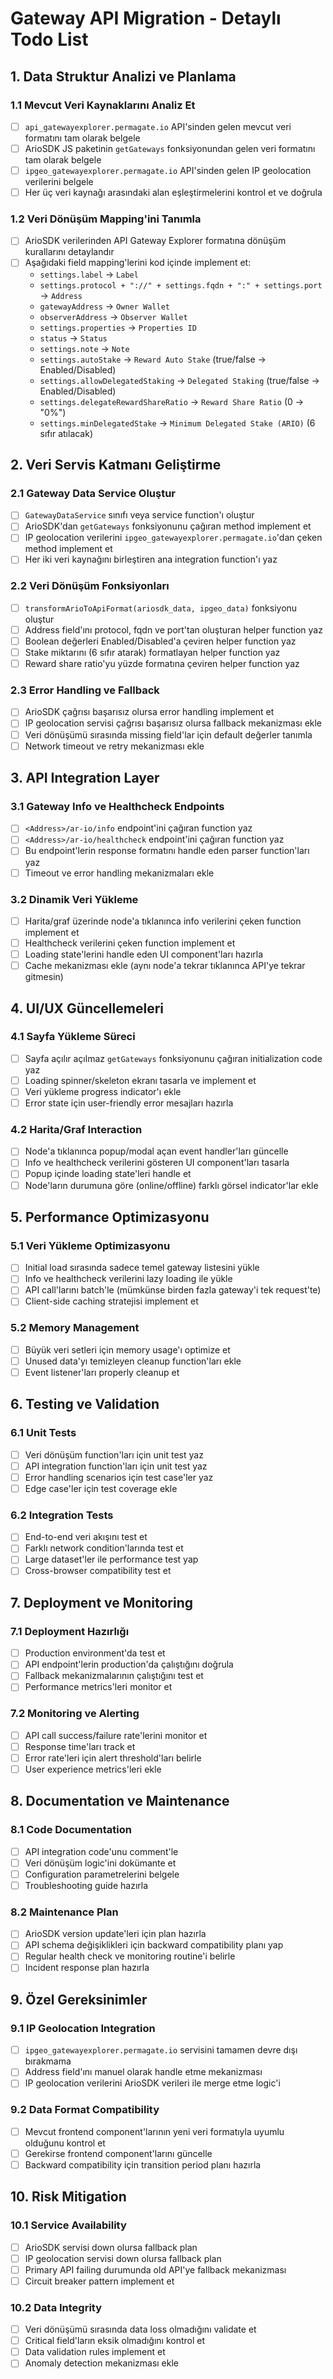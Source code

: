 # Gateway API Migration - Detaylı Todo List

## 1. Data Struktur Analizi ve Planlama

### 1.1 Mevcut Veri Kaynaklarını Analiz Et
- [ ] `api_gatewayexplorer.permagate.io` API'sinden gelen mevcut veri formatını tam olarak belgele
- [ ] ArioSDK JS paketinin `getGateways` fonksiyonundan gelen veri formatını tam olarak belgele
- [ ] `ipgeo_gatewayexplorer.permagate.io` API'sinden gelen IP geolocation verilerini belgele
- [ ] Her üç veri kaynağı arasındaki alan eşleştirmelerini kontrol et ve doğrula

### 1.2 Veri Dönüşüm Mapping'ini Tanımla
- [ ] ArioSDK verilerinden API Gateway Explorer formatına dönüşüm kurallarını detaylandır
- [ ] Aşağıdaki field mapping'lerini kod içinde implement et:
  - `settings.label` → `Label`
  - `settings.protocol + "://" + settings.fqdn + ":" + settings.port` → `Address`
  - `gatewayAddress` → `Owner Wallet`
  - `observerAddress` → `Observer Wallet`
  - `settings.properties` → `Properties ID`
  - `status` → `Status`
  - `settings.note` → `Note`
  - `settings.autoStake` → `Reward Auto Stake` (true/false → Enabled/Disabled)
  - `settings.allowDelegatedStaking` → `Delegated Staking` (true/false → Enabled/Disabled)
  - `settings.delegateRewardShareRatio` → `Reward Share Ratio` (0 → "0%")
  - `settings.minDelegatedStake` → `Minimum Delegated Stake (ARIO)` (6 sıfır atılacak)

## 2. Veri Servis Katmanı Geliştirme

### 2.1 Gateway Data Service Oluştur
- [ ] `GatewayDataService` sınıfı veya service function'ı oluştur
- [ ] ArioSDK'dan `getGateways` fonksiyonunu çağıran method implement et
- [ ] IP geolocation verilerini `ipgeo_gatewayexplorer.permagate.io`'dan çeken method implement et
- [ ] Her iki veri kaynağını birleştiren ana integration function'ı yaz

### 2.2 Veri Dönüşüm Fonksiyonları
- [ ] `transformArioToApiFormat(ariosdk_data, ipgeo_data)` fonksiyonu oluştur
- [ ] Address field'ını protocol, fqdn ve port'tan oluşturan helper function yaz
- [ ] Boolean değerleri Enabled/Disabled'a çeviren helper function yaz
- [ ] Stake miktarını (6 sıfır atarak) formatlayan helper function yaz
- [ ] Reward share ratio'yu yüzde formatına çeviren helper function yaz

### 2.3 Error Handling ve Fallback
- [ ] ArioSDK çağrısı başarısız olursa error handling implement et
- [ ] IP geolocation servisi çağrısı başarısız olursa fallback mekanizması ekle
- [ ] Veri dönüşümü sırasında missing field'lar için default değerler tanımla
- [ ] Network timeout ve retry mekanizması ekle

## 3. API Integration Layer

### 3.1 Gateway Info ve Healthcheck Endpoints
- [ ] `<Address>/ar-io/info` endpoint'ini çağıran function yaz
- [ ] `<Address>/ar-io/healthcheck` endpoint'ini çağıran function yaz
- [ ] Bu endpoint'lerin response formatını handle eden parser function'ları yaz
- [ ] Timeout ve error handling mekanizmaları ekle

### 3.2 Dinamik Veri Yükleme
- [ ] Harita/graf üzerinde node'a tıklanınca info verilerini çeken function implement et
- [ ] Healthcheck verilerini çeken function implement et
- [ ] Loading state'lerini handle eden UI component'ları hazırla
- [ ] Cache mekanizması ekle (aynı node'a tekrar tıklanınca API'ye tekrar gitmesin)

## 4. UI/UX Güncellemeleri

### 4.1 Sayfa Yükleme Süreci
- [ ] Sayfa açılır açılmaz `getGateways` fonksiyonunu çağıran initialization code yaz
- [ ] Loading spinner/skeleton ekranı tasarla ve implement et
- [ ] Veri yükleme progress indicator'ı ekle
- [ ] Error state için user-friendly error mesajları hazırla

### 4.2 Harita/Graf Interaction
- [ ] Node'a tıklanınca popup/modal açan event handler'ları güncelle
- [ ] Info ve healthcheck verilerini gösteren UI component'ları tasarla
- [ ] Popup içinde loading state'leri handle et
- [ ] Node'ların durumuna göre (online/offline) farklı görsel indicator'lar ekle

## 5. Performance Optimizasyonu

### 5.1 Veri Yükleme Optimizasyonu
- [ ] Initial load sırasında sadece temel gateway listesini yükle
- [ ] Info ve healthcheck verilerini lazy loading ile yükle
- [ ] API call'larını batch'le (mümkünse birden fazla gateway'i tek request'te)
- [ ] Client-side caching stratejisi implement et

### 5.2 Memory Management
- [ ] Büyük veri setleri için memory usage'ı optimize et
- [ ] Unused data'yı temizleyen cleanup function'ları ekle
- [ ] Event listener'ları properly cleanup et

## 6. Testing ve Validation

### 6.1 Unit Tests
- [ ] Veri dönüşüm function'ları için unit test yaz
- [ ] API integration function'ları için unit test yaz
- [ ] Error handling scenarios için test case'ler yaz
- [ ] Edge case'ler için test coverage ekle

### 6.2 Integration Tests
- [ ] End-to-end veri akışını test et
- [ ] Farklı network condition'larında test et
- [ ] Large dataset'ler ile performance test yap
- [ ] Cross-browser compatibility test et

## 7. Deployment ve Monitoring

### 7.1 Deployment Hazırlığı
- [ ] Production environment'da test et
- [ ] API endpoint'lerin production'da çalıştığını doğrula
- [ ] Fallback mekanizmalarının çalıştığını test et
- [ ] Performance metrics'leri monitor et

### 7.2 Monitoring ve Alerting
- [ ] API call success/failure rate'lerini monitor et
- [ ] Response time'ları track et
- [ ] Error rate'leri için alert threshold'ları belirle
- [ ] User experience metrics'leri ekle

## 8. Documentation ve Maintenance

### 8.1 Code Documentation
- [ ] API integration code'unu comment'le
- [ ] Veri dönüşüm logic'ini dokümante et
- [ ] Configuration parametrelerini belgele
- [ ] Troubleshooting guide hazırla

### 8.2 Maintenance Plan
- [ ] ArioSDK version update'leri için plan hazırla
- [ ] API schema değişiklikleri için backward compatibility planı yap
- [ ] Regular health check ve monitoring routine'i belirle
- [ ] Incident response plan hazırla

## 9. Özel Gereksinimler

### 9.1 IP Geolocation Integration
- [ ] `ipgeo_gatewayexplorer.permagate.io` servisini tamamen devre dışı bırakmama
- [ ] Address field'ını manuel olarak handle etme mekanizması
- [ ] IP geolocation verilerini ArioSDK verileri ile merge etme logic'i

### 9.2 Data Format Compatibility
- [ ] Mevcut frontend component'larının yeni veri formatıyla uyumlu olduğunu kontrol et
- [ ] Gerekirse frontend component'larını güncelle
- [ ] Backward compatibility için transition period planı hazırla

## 10. Risk Mitigation

### 10.1 Service Availability
- [ ] ArioSDK servisi down olursa fallback plan
- [ ] IP geolocation servisi down olursa fallback plan
- [ ] Primary API failing durumunda old API'ye fallback mekanizması
- [ ] Circuit breaker pattern implement et

### 10.2 Data Integrity
- [ ] Veri dönüşümü sırasında data loss olmadığını validate et
- [ ] Critical field'ların eksik olmadığını kontrol et
- [ ] Data validation rules implement et
- [ ] Anomaly detection mekanizması ekle